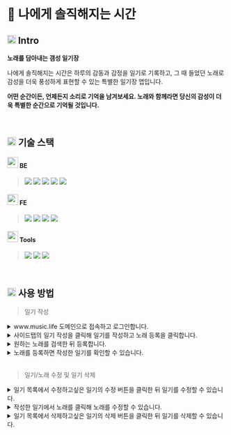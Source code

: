 # 📝 나에게 솔직해지는 시간

## <img height="20px" src="https://user-images.githubusercontent.com/78953393/202724902-5c0e2787-eb17-45e0-9faa-a119d4eeaa5b.png" /> Intro

**노래를 담아내는 갬성 일기장**

<p>나에게 솔직해지는 시간은 하루의 감동과 감정을 일기로 기록하고, 그 때 들었던 노래로 감성을 더욱 풍성하게 표현할 수 있는 특별한 일기장 앱입니다.</p>

**어떤 순간이든, 언제든지 소리로 기억을 남겨보세요. 노래와 함께라면 당신의 감성이 더욱 특별한 순간으로 기억될 것입니다.**

</br>

## <img height="20px" src="https://user-images.githubusercontent.com/78953393/202724902-5c0e2787-eb17-45e0-9faa-a119d4eeaa5b.png" /> 기술 스택
#### <img height="25px" src="https://user-images.githubusercontent.com/78953393/202858081-856ac9dd-6d18-43f3-acb8-73cb130dbfe3.png" /> BE
 > <img src="https://img.shields.io/badge/java-E34F26?style=for-the-badge&logo=java&logoColor=white"> 
 > <img src="https://img.shields.io/badge/Spring Boot-6DB33F?style=for-the-badge&logo=Spring Boot&logoColor=black"/>
 > <img src="https://img.shields.io/badge/mysql-4479A1?style=for-the-badge&logo=mysql&logoColor=white"> 
 > <img src="https://img.shields.io/badge/JPA-4479A1?style=for-the-badge&logo=JPA&logoColor=black"/>
 > <img src="https://img.shields.io/badge/Junit5-FFFFFF?style=for-the-badge&logo=Junit5&logoColor=black"/>

#### <img height="25px" src="https://user-images.githubusercontent.com/78953393/202858081-856ac9dd-6d18-43f3-acb8-73cb130dbfe3.png" /> FE
 > <img src="https://img.shields.io/badge/Vue.js-4FC08D?style=for-the-badge&logo=Vue.js&logoColor=black"/>
 > <img src="https://img.shields.io/badge/JavaScript-FFFFFF?style=for-the-badge&logo=JavaScript&logoColor=black"/>
 > <img src="https://img.shields.io/badge/HTML5-E34F26?style=for-the-badge&logo=HTML5&logoColor=white"/>
 > <img src="https://img.shields.io/badge/CSS3-4479A1?style=for-the-badge&logo=HTML5&logoColor=black"/>

#### <img height="25px" src="https://user-images.githubusercontent.com/78953393/202858081-856ac9dd-6d18-43f3-acb8-73cb130dbfe3.png" /> Tools
><img src="https://img.shields.io/badge/IntelliJ-FFFFFF?style=for-the-badge&logo=IntelliJ&logoColor=white"/>
><img src="https://img.shields.io/badge/Git-F05032?style=for-the-badge&logo=Git&logoColor=black"/>
><img src="https://img.shields.io/badge/GitHub-181717?style=for-the-badge&logo=GitHub&logoColor=white"/>

</br>

## <img height="20px" src="https://user-images.githubusercontent.com/78953393/202724902-5c0e2787-eb17-45e0-9faa-a119d4eeaa5b.png" /> 사용 방법
> 일기 작성
  <details>
  <summary>www.music.life 도메인으로 접속하고 로그인합니다.</summary>
  <div>
    <img width="1440" alt="스크린샷 2024-01-26 오후 2 26 31" src="https://github.com/juni8453/emotion-music-note/assets/79444040/23dad861-7d8f-49a4-be51-3fcabe611f98">
    <img width="1440" alt="스크린샷 2024-01-26 오후 2 28 13" src="https://github.com/juni8453/emotion-music-note/assets/79444040/d5c71404-6882-401c-8bd4-904c46dfc339">
    <img width="1440" alt="스크린샷 2024-01-26 오후 2 28 32" src="https://github.com/juni8453/emotion-music-note/assets/79444040/1f8a0486-c971-4152-9552-78c743a87e91">
  </div>
  </details>
  
  <details>
  <summary>사이드탭의 일기 작성을 클릭해 일기를 작성하고 노래 등록을 클릭합니다.</summary>
  <div>
    <img width="1440" alt="스크린샷 2024-01-26 오후 2 32 59" src="https://github.com/juni8453/emotion-music-note/assets/79444040/566081d7-d265-4df5-946f-0f1733946254">
  </div>
  </details>
  
  <details>
  <summary>원하는 노래를 검색한 뒤 등록합니다.</summary>
  <div>
    <img width="1440" alt="스크린샷 2024-01-26 오후 2 41 01" src="https://github.com/juni8453/emotion-music-note/assets/79444040/e875461f-f89d-47dc-9b14-071697ee4f9c">
    <img width="1440" alt="스크린샷 2024-01-26 오후 2 43 45" src="https://github.com/juni8453/emotion-music-note/assets/79444040/38f01e6b-1cf1-4e4d-a7f3-b80f3a96728e">
  </div>
  </details>
  
  <details>
  <summary>노래를 등록하면 작성한 일기를 확인할 수 있습니다.</summary>
  <div>
    <img width="1440" alt="스크린샷 2024-01-26 오후 2 44 47" src="https://github.com/juni8453/emotion-music-note/assets/79444040/546f4263-576b-4d90-8302-c5c725e06c4a">
  </div>
  </details>

</br>

> 일기/노래 수정 및 일기 삭제
  <details>
  <summary>일기 목록에서 수정하고싶은 일기의 수정 버튼을 클릭한 뒤 일기를 수정할 수 있습니다.</summary>
  <div>
    <img width="1440" alt="스크린샷 2024-01-26 오후 2 49 43" src="https://github.com/juni8453/emotion-music-note/assets/79444040/c3e8dbf2-d95b-499f-ac9d-d92a24b678c1">
    <img width="1440" alt="스크린샷 2024-01-26 오후 2 50 20" src="https://github.com/juni8453/emotion-music-note/assets/79444040/f5da4d23-52ba-470e-be4b-456321b997d4">
    <img width="1440" alt="스크린샷 2024-01-26 오후 2 50 35" src="https://github.com/juni8453/emotion-music-note/assets/79444040/0c1ddd8c-2e0e-46cf-a5cf-ad8a4d2794f8">
  </div>
  </details>
  
  <details>
  <summary>작성한 일기에서 노래를 클릭해 노래를 수정할 수 있습니다.</summary>
  <div>
    <img width="1440" alt="스크린샷 2024-01-26 오후 2 51 59" src="https://github.com/juni8453/emotion-music-note/assets/79444040/14cea3e2-aa35-48e9-be3e-f6f2cc138594">
    <img width="1440" alt="스크린샷 2024-01-26 오후 2 52 48" src="https://github.com/juni8453/emotion-music-note/assets/79444040/8c26e02c-3e13-47e9-95a6-b870d31a2a58">
    <img width="1440" alt="스크린샷 2024-01-26 오후 2 53 11" src="https://github.com/juni8453/emotion-music-note/assets/79444040/20c4da7c-5e58-4069-b2ae-4fa6b5e4f8cc">
  </div>
  </details>
  
  <details>
  <summary>일기 목록에서 삭제하고싶은 일기의 삭제 버튼을 클릭한 뒤 일기를 삭제할 수 있습니다.</summary>
  <div>
    <img width="1440" alt="스크린샷 2024-01-26 오후 2 54 27" src="https://github.com/juni8453/emotion-music-note/assets/79444040/9186c0d0-dfa6-42eb-8f61-1065ae167c2c">
  </div>
  </details>
